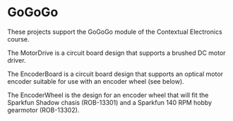 # GoGoGo
These projects support the GoGoGo module of the Contextual Electronics course.

The MotorDrive is a circuit board design that supports a brushed DC motor driver.

The EncoderBoard is a circuit board design that supports an optical motor encoder suitable for use with an encoder wheel (see below).

The EncoderWheel is the design for an encoder wheel that will fit the Sparkfun Shadow chasis (ROB-13301) and a Sparkfun 140 RPM hobby gearmotor (ROB-13302).
